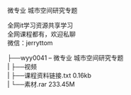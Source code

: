 微专业 城市空间研究专题

全网it学习资源共享学习<br>全网课程都有，欢迎私聊<br>微信：jerryttom<br>

├──wyy0041 – 微专业 城市空间研究专题<br> | ├──视频<br> | ├──课程资料链接.txt 0.16kb<br> | └──素材.rar 233.45M
